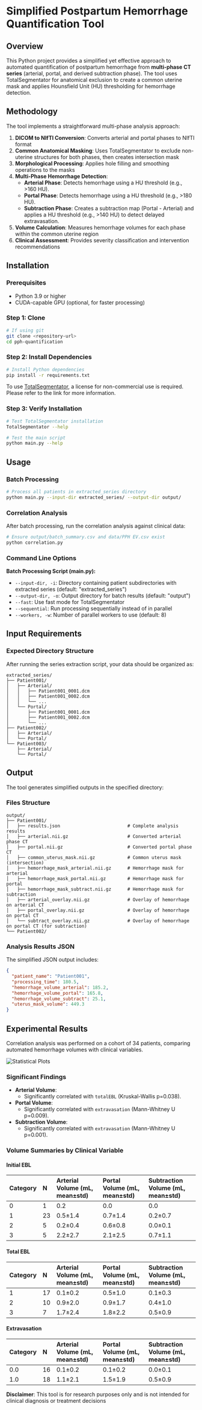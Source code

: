 # Simplified Postpartum Hemorrhage Quantification Tool

## Overview

This Python project provides a simplified yet effective approach to automated quantification of postpartum hemorrhage from **multi-phase CT series** (arterial, portal, and derived subtraction phase). The tool uses TotalSegmentator for anatomical exclusion to create a common uterine mask and applies Hounsfield Unit (HU) thresholding for hemorrhage detection.

## Methodology

The tool implements a straightforward multi-phase analysis approach:

1. **DICOM to NIfTI Conversion**: Converts arterial and portal phases to NIfTI format
2. **Common Anatomical Masking**: Uses TotalSegmentator to exclude non-uterine structures for both phases, then creates intersection mask
3. **Morphological Processing**: Applies hole filling and smoothing operations to the masks
4. **Multi-Phase Hemorrhage Detection**:
    - **Arterial Phase**: Detects hemorrhage using a HU threshold (e.g., >160 HU).
    - **Portal Phase**: Detects hemorrhage using a HU threshold (e.g., >180 HU).
    - **Subtraction Phase**: Creates a subtraction map (Portal - Arterial) and applies a HU threshold (e.g., >140 HU) to detect delayed extravasation.
5. **Volume Calculation**: Measures hemorrhage volumes for each phase within the common uterine region
6. **Clinical Assessment**: Provides severity classification and intervention recommendations

## Installation

### Prerequisites

- Python 3.9 or higher
- CUDA-capable GPU (optional, for faster processing)

### Step 1: Clone

```bash
# If using git
git clone <repository-url>
cd pph-quantification
```

### Step 2: Install Dependencies

```bash
# Install Python dependencies
pip install -r requirements.txt
```
To use [TotalSegmentator](https://github.com/wasserth/TotalSegmentator), a license for non-commercial use is required. Please refer to the link for more information.

### Step 3: Verify Installation

```bash
# Test TotalSegmentator installation
TotalSegmentator --help

# Test the main script
python main.py --help
```

## Usage

### Batch Processing

```bash
# Process all patients in extracted_series directory
python main.py --input-dir extracted_series/ --output-dir output/
```

### Correlation Analysis

After batch processing, run the correlation analysis against clinical data:
```bash
# Ensure output/batch_summary.csv and data/PPH EV.csv exist
python correlation.py
```

### Command Line Options

**Batch Processing Script (main.py):**
- `--input-dir, -i`: Directory containing patient subdirectories with extracted series (default: "extracted_series")
- `--output-dir, -o`: Output directory for batch results (default: "output")
- `--fast`: Use fast mode for TotalSegmentator
- `--sequential`: Run processing sequentially instead of in parallel
- `--workers, -w`: Number of parallel workers to use (default: 8)

## Input Requirements

### Expected Directory Structure

After running the series extraction script, your data should be organized as:

```
extracted_series/
├── Patient001/
│   ├── Arterial/
│   │   ├── Patient001_0001.dcm
│   │   ├── Patient001_0002.dcm
│   │   └── ...
│   └── Portal/
│       ├── Patient001_0001.dcm
│       ├── Patient001_0002.dcm
│       └── ...
├── Patient002/
│   ├── Arterial/
│   └── Portal/
└── Patient003/
    ├── Arterial/
    └── Portal/
```

## Output

The tool generates simplified outputs in the specified directory:

### Files Structure

```
output/
├── Patient001/
│   ├── results.json                         # Complete analysis results
│   ├── arterial.nii.gz                      # Converted arterial phase CT  
│   ├── portal.nii.gz                        # Converted portal phase CT
│   ├── common_uterus_mask.nii.gz            # Common uterus mask (intersection)
│   ├── hemorrhage_mask_arterial.nii.gz      # Hemorrhage mask for arterial
│   ├── hemorrhage_mask_portal.nii.gz        # Hemorrhage mask for portal
│   ├── hemorrhage_mask_subtract.nii.gz      # Hemorrhage mask for subtraction
│   ├── arterial_overlay.nii.gz              # Overlay of hemorrhage on arterial CT
│   ├── portal_overlay.nii.gz                # Overlay of hemorrhage on portal CT
│   └── subtract_overlay.nii.gz              # Overlay of hemorrhage on portal CT (for subtraction)
└── Patient002/
```

### Analysis Results JSON

The simplified JSON output includes:

```json
{
  "patient_name": "Patient001",
  "processing_time": 180.5,
  "hemorrhage_volume_arterial": 185.2,
  "hemorrhage_volume_portal": 165.8,
  "hemorrhage_volume_subtract": 25.1,
  "uterus_mask_volume": 449.3
}
```

## Experimental Results

Correlation analysis was performed on a cohort of 34 patients, comparing automated hemorrhage volumes with clinical variables.

![Statistical Plots](statistical_plots.png)

### Significant Findings

-   **Arterial Volume**:
    -   Significantly correlated with `totalEBL` (Kruskal-Wallis p=0.038).
-   **Portal Volume**:
    -   Significantly correlated with `extravasation` (Mann-Whitney U p=0.009).
-   **Subtraction Volume**:
    -   Significantly correlated with `extravasation` (Mann-Whitney U p=0.001).

### Volume Summaries by Clinical Variable

#### Initial EBL

| Category | N  | Arterial Volume (mL, mean±std) | Portal Volume (mL, mean±std) | Subtraction Volume (mL, mean±std) |
| :------- | :- | :----------------------------- | :---------------------------- | :-------------------------------- |
| 0        | 1  | 0.2                            | 0.0                           | 0.0                               |
| 1        | 23 | 0.5±1.4                        | 0.7±1.4                       | 0.2±0.7                           |
| 2        | 5  | 0.2±0.4                        | 0.6±0.8                       | 0.0±0.1                           |
| 3        | 5  | 2.2±2.7                        | 2.1±2.5                       | 0.7±1.1                           |

#### Total EBL

| Category | N  | Arterial Volume (mL, mean±std) | Portal Volume (mL, mean±std) | Subtraction Volume (mL, mean±std) |
| :------- | :- | :----------------------------- | :---------------------------- | :-------------------------------- |
| 1        | 17 | 0.1±0.2                        | 0.5±1.0                       | 0.1±0.3                           |
| 2        | 10 | 0.9±2.0                        | 0.9±1.7                       | 0.4±1.0                           |
| 3        | 7  | 1.7±2.4                        | 1.8±2.2                       | 0.5±0.9                           |

#### Extravasation

| Category | N  | Arterial Volume (mL, mean±std) | Portal Volume (mL, mean±std) | Subtraction Volume (mL, mean±std) |
| :------- | :- | :----------------------------- | :---------------------------- | :-------------------------------- |
| 0.0      | 16 | 0.1±0.2                        | 0.1±0.2                       | 0.0±0.1                           |
| 1.0      | 18 | 1.1±2.1                        | 1.5±1.9                       | 0.5±0.9                           |

**Disclaimer**: This tool is for research purposes only and is not intended for clinical diagnosis or treatment decisions